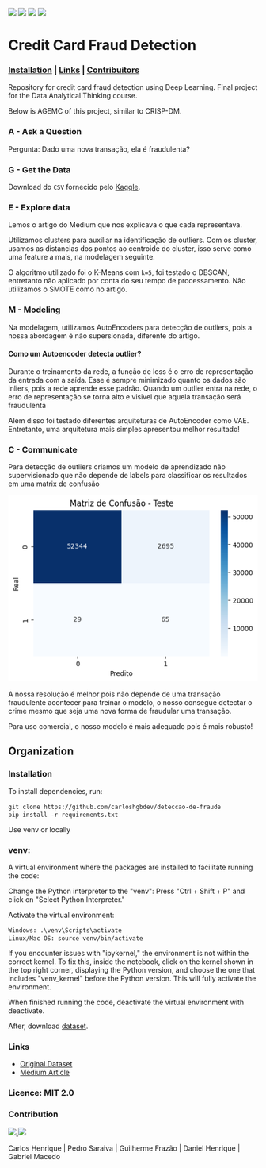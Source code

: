 
![](https://img.shields.io/github/languages/top/carloshgbdev/deteccao-de-fraude
) ![](https://img.shields.io/badge/Deep_Learning-blue
) ![](https://img.shields.io/badge/Fraud_Detection-orange
) ![](https://img.shields.io/badge/UFG-BIA-orange
)

# Credit Card Fraud Detection


### [Installation](#installation) | [Links](#links) | [Contribuitors](#contribution)

Repository for credit card fraud detection using Deep Learning. Final project for the Data Analytical Thinking course.

Below is AGEMC of this project, similar to  CRISP-DM.

### A - Ask a Question
 
Pergunta: Dado uma nova transação, ela é fraudulenta?

### G - Get the Data

Download do `CSV` fornecido pelo [Kaggle](https://www.kaggle.com/datasets/mlg-ulb/creditcardfraud?resource=download).

### E - Explore data

Lemos o artigo do Medium que nos explicava o que cada representava.

Utilizamos clusters para auxiliar na identificação de outliers. Com os cluster, usamos as distancias dos pontos ao centroide do cluster, isso serve como uma feature a mais, na modelagem seguinte.

O algoritmo utilizado foi o K-Means com `k=5`, foi testado o DBSCAN, entretanto não aplicado por conta do seu tempo de processamento. Não utilizamos o SMOTE como no artigo.

### M - Modeling

Na modelagem, utilizamos AutoEncoders para detecção de outliers, pois a nossa abordagem é não supersionada, diferente do artigo.

#### Como um Autoencoder detecta outlier?

  Durante o treinamento da rede, a função de loss é o erro de representação da entrada com a saída. Esse é sempre minimizado quanto os dados são inliers, pois a rede aprende esse padrão. Quando um outlier entra na rede, o erro de representação se torna alto e visivel que aquela transação será fraudulenta

Além disso foi testado diferentes arquiteturas de AutoEncoder como VAE. Entretanto, uma arquitetura mais simples apresentou melhor resultado!

### C - Communicate

Para detecção de outliers criamos um modelo de aprendizado não supervisionado que não depende de labels para classificar os resultados em uma matrix de confusão

![imagem](/assets/images/output.png)

A nossa resolução é melhor pois não depende de uma transação fraudulente acontecer para treinar o modelo, o nosso consegue detectar o crime mesmo que seja uma nova forma de fraudular uma transação. 

Para uso comercial, o nosso modelo é mais adequado pois é mais robusto!

## Organization

### Installation

To install dependencies, run:

    git clone https://github.com/carloshgbdev/deteccao-de-fraude
    pip install -r requirements.txt

Use venv or locally

### venv:

A virtual environment where the packages are installed to facilitate running the code:

Change the Python interpreter to the "venv": Press "Ctrl + Shift + P" and click on "Select Python Interpreter."

Activate the virtual environment:

    Windows: .\venv\Scripts\activate
    Linux/Mac OS: source venv/bin/activate

If you encounter issues with "ipykernel," the environment is not within the correct kernel. To fix this, inside the notebook, click on the kernel shown in the top right corner, displaying the Python version, and choose the one that includes "venv_kernel" before the Python version. This will fully activate the environment.

When finished running the code, deactivate the virtual environment with deactivate.

After, download [dataset](https://www.kaggle.com/datasets/mlg-ulb/creditcardfraud?resource=download).

### Links

- [Original Dataset](https://www.kaggle.com/datasets/mlg-ulb/creditcardfraud?resource=download)
- [Medium Article](https://towardsdatascience.com/credit-card-fraud-detection-9bc8db79b956)

### Licence: MIT 2.0

### Contribution

<a href="https://github.com/carloshgbdev/deteccao-de-fraude/graphs/contributors">
  <img src="https://contrib.rocks/image?repo=carloshgbdev/deteccao-de-fraude" />
</a>

<a href="https://github.com/carloshgbdev/deteccao-de-fraude/graphs/contributors">
  <img src="https://contrib.rocks/image?repo=carloshgbdev/deteccao-de-fraude" />
</a>

Carlos Henrique | Pedro Saraiva | Guilherme Frazão | Daniel Henrique | Gabriel Macedo
